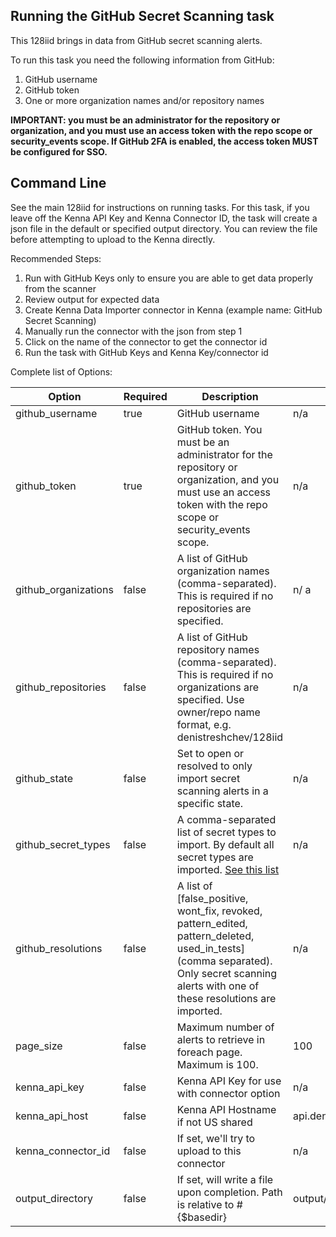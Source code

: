 ## Running the GitHub Secret Scanning task 

This 128iid brings in data from GitHub secret scanning alerts.

To run this task you need the following information from GitHub: 

1. GitHub username
2. GitHub token 
3. One or more organization names and/or repository names

**IMPORTANT: you must be an administrator for the repository or organization, and you must use an access token with the repo scope or security_events scope.
If GitHub 2FA is enabled, the access token MUST be configured for SSO.**

## Command Line

See the main 128iid for instructions on running tasks. For this task, if you leave off the Kenna API Key and Kenna Connector ID, the task will create a json file in the default or specified output directory. You can review the file before attempting to upload to the Kenna directly.

Recommended Steps: 

1. Run with GitHub Keys only to ensure you are able to get data properly from the scanner
1. Review output for expected data
1. Create Kenna Data Importer connector in Kenna (example name: GitHub Secret Scanning) 
1. Manually run the connector with the json from step 1 
1. Click on the name of the connector to get the connector id
1. Run the task with GitHub Keys and Kenna Key/connector id



Complete list of Options:

| Option               | Required | Description                                                                                                                                                                                                                                   | default                       |
|----------------------|----------|-----------------------------------------------------------------------------------------------------------------------------------------------------------------------------------------------------------------------------------------------|-------------------------------|
| github_username      | true     | GitHub username                                                                                                                                                                                                                               | n/a                           |
| github_token         | true     | GitHub token. You must be an administrator for the repository or organization, and you must use an access token with the repo scope or security_events scope.                                                                                 | n/a                           |
| github_organizations | false    | A list of GitHub organization names (comma-separated). This is required if no repositories are specified.                                                                                                                                     | n/ a                          |
| github_repositories  | false    | A list of GitHub repository names (comma-separated). This is required if no organizations are specified. Use owner/repo name format, e.g. denistreshchev/128iid                                                                               | n/a                           |
| github_state         | false    | Set to open or resolved to only import secret scanning alerts in a specific state.                                                                                                                                                            | n/a                           |
| github_secret_types  | false    | A comma-separated list of secret types to import. By default all secret types are imported. [See this list](https://docs.github.com/en/code-security/secret-scanning/about-secret-scanning#list-of-supported-secrets-for-public-repositories) | n/a                           |
| github_resolutions   | false    | A list of [false_positive, wont_fix, revoked, pattern_edited, pattern_deleted, used_in_tests] (comma separated). Only secret scanning alerts with one of these resolutions are imported.                                                      | n/a                           |
| page_size            | false    | Maximum number of alerts to retrieve in foreach page. Maximum is 100.                                                                                                                                                            | 100                           |
| kenna_api_key        | false    | Kenna API Key for use with connector option                                                                                                                                                                                                   | n/a                           |
| kenna_api_host       | false    | Kenna API Hostname if not US shared                                                                                                                                                                                                           | api.denist.dev         |
| kenna_connector_id   | false    | If set, we'll try to upload to this connector                                                                                                                                                                                                 | n/a                           |
| output_directory     | false    | If set, will write a file upon completion. Path is relative to #{$basedir}                                                                                                                                                                    | output/github_secret_scanning |
